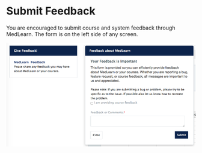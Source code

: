 # Submit Feedback
You are encouraged to submit course and system feedback through MedLearn.  The form is on the left side of any screen.

![MedLearn Feedback](./images/Intro_Coordinator.png)
